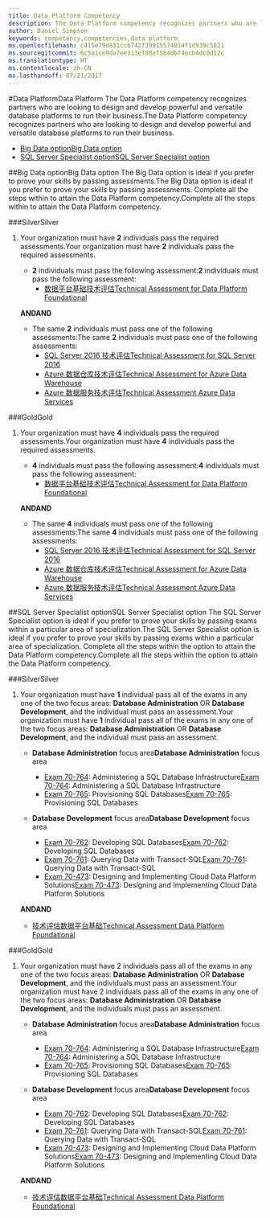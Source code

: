 ```yaml
---
title: Data Platform Competency
description: The Data Platform competency recognizes partners who are looking to design and develop powerful and versatile database platforms to run their business.
author: Daniel Simpson
keywords: competency,competencies,data platform
ms.openlocfilehash: c415e79d831ccb742f39915574014f1d939c5821
ms.sourcegitcommit: 6c5a1ce9da7ee313ef88ef584dbf4ecb4dc0d12c
ms.translationtype: HT
ms.contentlocale: zh-CN
ms.lasthandoff: 07/21/2017
---
```

#<a name="data-platform"></a><span data-ttu-id="b9c3c-104">Data Platform</span><span class="sxs-lookup"><span data-stu-id="b9c3c-104">Data Platform</span></span>
<span data-ttu-id="b9c3c-105">The Data Platform competency recognizes partners who are looking to design and develop powerful and versatile database platforms to run their business.</span><span class="sxs-lookup"><span data-stu-id="b9c3c-105">The Data Platform competency recognizes partners who are looking to design and develop powerful and versatile database platforms to run their business.</span></span>

- [<span data-ttu-id="b9c3c-106">Big Data option</span><span class="sxs-lookup"><span data-stu-id="b9c3c-106">Big Data option</span></span>](#big-data-option) 
- [<span data-ttu-id="b9c3c-107">SQL Server Specialist option</span><span class="sxs-lookup"><span data-stu-id="b9c3c-107">SQL Server Specialist option</span></span>](#sql-server-specialist-option)

##<a name="big-data-option"></a><span data-ttu-id="b9c3c-108">Big Data option</span><span class="sxs-lookup"><span data-stu-id="b9c3c-108">Big Data option</span></span>
<span data-ttu-id="b9c3c-109">The Big Data option is ideal if you prefer to prove your skills by passing assessments.</span><span class="sxs-lookup"><span data-stu-id="b9c3c-109">The Big Data option is ideal if you prefer to prove your skills by passing assessments.</span></span> <span data-ttu-id="b9c3c-110">Complete all the steps within to attain the Data Platform competency.</span><span class="sxs-lookup"><span data-stu-id="b9c3c-110">Complete all the steps within to attain the Data Platform competency.</span></span>

###<a name="silver"></a><span data-ttu-id="b9c3c-111">Silver</span><span class="sxs-lookup"><span data-stu-id="b9c3c-111">Silver</span></span>
1. <span data-ttu-id="b9c3c-112">Your organization must have **2** individuals pass the required assessments.</span><span class="sxs-lookup"><span data-stu-id="b9c3c-112">Your organization must have **2** individuals pass the required assessments.</span></span>

    - <span data-ttu-id="b9c3c-113">**2** individuals must pass the following assessment:</span><span class="sxs-lookup"><span data-stu-id="b9c3c-113">**2** individuals must pass the following assessment:</span></span>
        - [<span data-ttu-id="b9c3c-114">数据平台基础技术评估</span><span class="sxs-lookup"><span data-stu-id="b9c3c-114">Technical Assessment for Data Platform Foundational</span></span>](https://partneruniversity.microsoft.com/?whr=uri:MicrosoftAccount&courseId=14354&scoId=nNGssUygB_8504778676)

    **<span data-ttu-id="b9c3c-115">AND</span><span class="sxs-lookup"><span data-stu-id="b9c3c-115">AND</span></span>**

    - <span data-ttu-id="b9c3c-116">The same **2** individuals must pass one of the following assessments:</span><span class="sxs-lookup"><span data-stu-id="b9c3c-116">The same **2** individuals must pass one of the following assessments:</span></span>
        - [<span data-ttu-id="b9c3c-117">SQL Server 2016 技术评估</span><span class="sxs-lookup"><span data-stu-id="b9c3c-117">Technical Assessment for SQL Server 2016</span></span>](https://partneruniversity.microsoft.com/?whr=uri:MicrosoftAccount&courseId=14355&scoId=nzHk0hygB_7404778676)
        - [<span data-ttu-id="b9c3c-118">Azure 数据仓库技术评估</span><span class="sxs-lookup"><span data-stu-id="b9c3c-118">Technical Assessment for Azure Data Warehouse</span></span>](https://partneruniversity.microsoft.com/?whr=uri:MicrosoftAccount&courseId=17491&scoId=1yUZ01TnD_1606265419)
        - [<span data-ttu-id="b9c3c-119">Azure 数据服务技术评估</span><span class="sxs-lookup"><span data-stu-id="b9c3c-119">Technical Assessment Azure Data Services</span></span>](https://partneruniversity.microsoft.com/?whr=uri:MicrosoftAccount&courseId=17490&scoId=2h3AfWTnD_4706265419)

###<a name="gold"></a><span data-ttu-id="b9c3c-120">Gold</span><span class="sxs-lookup"><span data-stu-id="b9c3c-120">Gold</span></span>
1. <span data-ttu-id="b9c3c-121">Your organization must have **4** individuals pass the required assessments.</span><span class="sxs-lookup"><span data-stu-id="b9c3c-121">Your organization must have **4** individuals pass the required assessments.</span></span>

    - <span data-ttu-id="b9c3c-122">**4** individuals must pass the following assessment:</span><span class="sxs-lookup"><span data-stu-id="b9c3c-122">**4** individuals must pass the following assessment:</span></span>
        - [<span data-ttu-id="b9c3c-123">数据平台基础技术评估</span><span class="sxs-lookup"><span data-stu-id="b9c3c-123">Technical Assessment for Data Platform Foundational</span></span>](https://partneruniversity.microsoft.com/?whr=uri:MicrosoftAccount&courseId=14354&scoId=nNGssUygB_8504778676)

    **<span data-ttu-id="b9c3c-124">AND</span><span class="sxs-lookup"><span data-stu-id="b9c3c-124">AND</span></span>**

    - <span data-ttu-id="b9c3c-125">The same **4** individuals must pass one of the following assessments:</span><span class="sxs-lookup"><span data-stu-id="b9c3c-125">The same **4** individuals must pass one of the following assessments:</span></span>
        - [<span data-ttu-id="b9c3c-126">SQL Server 2016 技术评估</span><span class="sxs-lookup"><span data-stu-id="b9c3c-126">Technical Assessment for SQL Server 2016</span></span>](https://partneruniversity.microsoft.com/?whr=uri:MicrosoftAccount&courseId=14355&scoId=nzHk0hygB_7404778676)
        - [<span data-ttu-id="b9c3c-127">Azure 数据仓库技术评估</span><span class="sxs-lookup"><span data-stu-id="b9c3c-127">Technical Assessment for Azure Data Warehouse</span></span>](https://partneruniversity.microsoft.com/?whr=uri:MicrosoftAccount&courseId=17491&scoId=1yUZ01TnD_1606265419)
        - [<span data-ttu-id="b9c3c-128">Azure 数据服务技术评估</span><span class="sxs-lookup"><span data-stu-id="b9c3c-128">Technical Assessment Azure Data Services</span></span>](https://partneruniversity.microsoft.com/?whr=uri:MicrosoftAccount&courseId=17490&scoId=2h3AfWTnD_4706265419)

##<a name="sql-server-specialist-option"></a><span data-ttu-id="b9c3c-129">SQL Server Specialist option</span><span class="sxs-lookup"><span data-stu-id="b9c3c-129">SQL Server Specialist option</span></span>
<span data-ttu-id="b9c3c-130">The SQL Server Specialist option is ideal if you prefer to prove your skills by passing exams within a particular area of specialization.</span><span class="sxs-lookup"><span data-stu-id="b9c3c-130">The SQL Server Specialist option is ideal if you prefer to prove your skills by passing exams within a particular area of specialization.</span></span> <span data-ttu-id="b9c3c-131">Complete all the steps within the option to attain the Data Platform competency.</span><span class="sxs-lookup"><span data-stu-id="b9c3c-131">Complete all the steps within the option to attain the Data Platform competency.</span></span>

###<a name="silver"></a><span data-ttu-id="b9c3c-132">Silver</span><span class="sxs-lookup"><span data-stu-id="b9c3c-132">Silver</span></span>
1. <span data-ttu-id="b9c3c-133">Your organization must have **1** individual pass all of the exams in any one of the two focus areas: **Database Administration** OR **Database Development**, and the individual must pass an assessment.</span><span class="sxs-lookup"><span data-stu-id="b9c3c-133">Your organization must have **1** individual pass all of the exams in any one of the two focus areas: **Database Administration** OR **Database Development**, and the individual must pass an assessment.</span></span>

    - <span data-ttu-id="b9c3c-134">**Database Administration** focus area</span><span class="sxs-lookup"><span data-stu-id="b9c3c-134">**Database Administration** focus area</span></span>
        - <span data-ttu-id="b9c3c-135">[Exam 70-764](https://www.microsoft.com/en-us/learning/exam-70-764.aspx): Administering a SQL Database Infrastructure</span><span class="sxs-lookup"><span data-stu-id="b9c3c-135">[Exam 70-764](https://www.microsoft.com/en-us/learning/exam-70-764.aspx): Administering a SQL Database Infrastructure</span></span> 
        - <span data-ttu-id="b9c3c-136">[Exam 70-765](https://www.microsoft.com/en-us/learning/exam-70-765.aspx): Provisioning SQL Databases</span><span class="sxs-lookup"><span data-stu-id="b9c3c-136">[Exam 70-765](https://www.microsoft.com/en-us/learning/exam-70-765.aspx): Provisioning SQL Databases</span></span>

    - <span data-ttu-id="b9c3c-137">**Database Development** focus area</span><span class="sxs-lookup"><span data-stu-id="b9c3c-137">**Database Development** focus area</span></span>
        - <span data-ttu-id="b9c3c-138">[Exam 70-762](https://www.microsoft.com/en-us/learning/exam-70-762.aspx): Developing SQL Databases</span><span class="sxs-lookup"><span data-stu-id="b9c3c-138">[Exam 70-762](https://www.microsoft.com/en-us/learning/exam-70-762.aspx): Developing SQL Databases</span></span>
        - <span data-ttu-id="b9c3c-139">[Exam 70-761](https://www.microsoft.com/en-us/learning/exam-70-761.aspx): Querying Data with Transact-SQL</span><span class="sxs-lookup"><span data-stu-id="b9c3c-139">[Exam 70-761](https://www.microsoft.com/en-us/learning/exam-70-761.aspx): Querying Data with Transact-SQL</span></span>
        - <span data-ttu-id="b9c3c-140">[Exam 70-473](https://www.microsoft.com/en-us/learning/exam-70-473.aspx): Designing and Implementing Cloud Data Platform Solutions</span><span class="sxs-lookup"><span data-stu-id="b9c3c-140">[Exam 70-473](https://www.microsoft.com/en-us/learning/exam-70-473.aspx): Designing and Implementing Cloud Data Platform Solutions</span></span>

    **<span data-ttu-id="b9c3c-141">AND</span><span class="sxs-lookup"><span data-stu-id="b9c3c-141">AND</span></span>**

    - [<span data-ttu-id="b9c3c-142">技术评估数据平台基础</span><span class="sxs-lookup"><span data-stu-id="b9c3c-142">Technical Assessment Data Platform Foundational</span></span>](https://partneruniversity.microsoft.com/?whr=uri:MicrosoftAccount&courseId=14354&scoId=nNGssUygB_8504778676)

###<a name="gold"></a><span data-ttu-id="b9c3c-143">Gold</span><span class="sxs-lookup"><span data-stu-id="b9c3c-143">Gold</span></span>
1. <span data-ttu-id="b9c3c-144">Your organization must have 2 individuals pass all of the exams in any one of the two focus areas: **Database Administration** OR **Database Development**, and the individuals must pass an assessment.</span><span class="sxs-lookup"><span data-stu-id="b9c3c-144">Your organization must have 2 individuals pass all of the exams in any one of the two focus areas: **Database Administration** OR **Database Development**, and the individuals must pass an assessment.</span></span>

    - <span data-ttu-id="b9c3c-145">**Database Administration** focus area</span><span class="sxs-lookup"><span data-stu-id="b9c3c-145">**Database Administration** focus area</span></span>
        - <span data-ttu-id="b9c3c-146">[Exam 70-764](https://www.microsoft.com/en-us/learning/exam-70-764.aspx): Administering a SQL Database Infrastructure</span><span class="sxs-lookup"><span data-stu-id="b9c3c-146">[Exam 70-764](https://www.microsoft.com/en-us/learning/exam-70-764.aspx): Administering a SQL Database Infrastructure</span></span> 
        - <span data-ttu-id="b9c3c-147">[Exam 70-765](https://www.microsoft.com/en-us/learning/exam-70-765.aspx): Provisioning SQL Databases</span><span class="sxs-lookup"><span data-stu-id="b9c3c-147">[Exam 70-765](https://www.microsoft.com/en-us/learning/exam-70-765.aspx): Provisioning SQL Databases</span></span>

    - <span data-ttu-id="b9c3c-148">**Database Development** focus area</span><span class="sxs-lookup"><span data-stu-id="b9c3c-148">**Database Development** focus area</span></span>
        - <span data-ttu-id="b9c3c-149">[Exam 70-762](https://www.microsoft.com/en-us/learning/exam-70-762.aspx): Developing SQL Databases</span><span class="sxs-lookup"><span data-stu-id="b9c3c-149">[Exam 70-762](https://www.microsoft.com/en-us/learning/exam-70-762.aspx): Developing SQL Databases</span></span>
        - <span data-ttu-id="b9c3c-150">[Exam 70-761](https://www.microsoft.com/en-us/learning/exam-70-761.aspx): Querying Data with Transact-SQL</span><span class="sxs-lookup"><span data-stu-id="b9c3c-150">[Exam 70-761](https://www.microsoft.com/en-us/learning/exam-70-761.aspx): Querying Data with Transact-SQL</span></span>
        - <span data-ttu-id="b9c3c-151">[Exam 70-473](https://www.microsoft.com/en-us/learning/exam-70-473.aspx): Designing and Implementing Cloud Data Platform Solutions</span><span class="sxs-lookup"><span data-stu-id="b9c3c-151">[Exam 70-473](https://www.microsoft.com/en-us/learning/exam-70-473.aspx): Designing and Implementing Cloud Data Platform Solutions</span></span>

    **<span data-ttu-id="b9c3c-152">AND</span><span class="sxs-lookup"><span data-stu-id="b9c3c-152">AND</span></span>**

    - [<span data-ttu-id="b9c3c-153">技术评估数据平台基础</span><span class="sxs-lookup"><span data-stu-id="b9c3c-153">Technical Assessment Data Platform Foundational</span></span>](https://partneruniversity.microsoft.com/?whr=uri:MicrosoftAccount&courseId=14354&scoId=nNGssUygB_8504778676)




